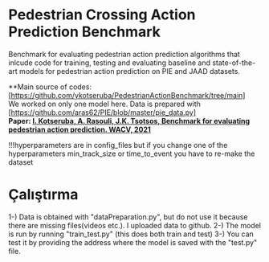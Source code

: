 # Pedestrian Crossing Action Prediction Benchmark

Benchmark for evaluating pedestrian action prediction algorithms that inlcude code for training, testing and evaluating baseline and state-of-the-art models for pedestrian action prediction on PIE and JAAD datasets.



**Main source of codes: [https://github.com/ykotseruba/PedestrianActionBenchmark/tree/main]     
We worked on only one model here. Data is prepared with [https://github.com/aras62/PIE/blob/master/pie_data.py]                                                                                                                       
**Paper: [I. Kotseruba, A. Rasouli, J.K. Tsotsos, Benchmark for evaluating pedestrian action prediction. WACV, 2021](https://openaccess.thecvf.com/content/WACV2021/papers/Kotseruba_Benchmark_for_Evaluating_Pedestrian_Action_Prediction_WACV_2021_paper.pdf)** 

!!!hyperparameters are in config_files but if you change one of the hyperparameters min_track_size or time_to_event you have to re-make the dataset                                                                                                                                                  
                                                                                        
# Çalıştırma
1-) Data is obtained with "dataPreparation.py", but do not use it because there are missing files(videos etc.). I uploaded data to github.
2-) The model is run by running "train_test.py" (this does both train and test)
3-) You can test it by providing the address where the model is saved with the "test.py" file.
